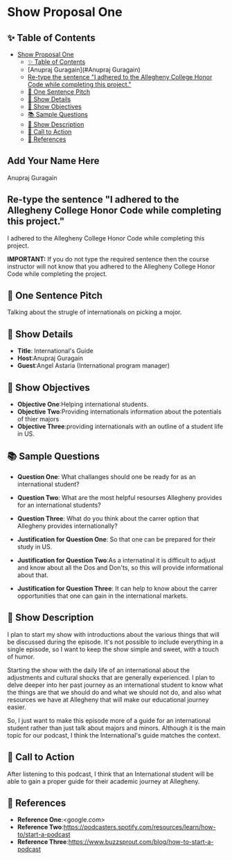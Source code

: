 # Show Proposal One

## ✨ Table of Contents

<!---toc start-->

* [Show Proposal One](#show-proposal-one)
  * [✨ Table of Contents](#-table-of-contents)
  * [Anupraj Guragain](#Anupraj Guragain)
  * [Re-type the sentence "I adhered to the Allegheny College Honor Code while completing this project."](#re-type-the-sentence-i-adhered-to-the-allegheny-college-honor-code-while-completing-this-project)
  * [🏁 One Sentence Pitch](#-one-sentence-pitch)
  * [🔬 Show Details](#-show-details)
  * [📝 Show Objectives](#-show-objectives)
  * [📚 Sample Questions](#-sample-questions)
  * [🎉 Show Description](#-show-description)
  * [📢 Call to Action](#-call-to-action)
  * [🦜 References](#-references)

<!---toc end-->

## Add Your Name Here
Anupraj Guragain

## Re-type the sentence "I adhered to the Allegheny College Honor Code while completing this project."

I adhered to the Allegheny College Honor Code while completing this project.

**IMPORTANT:** If you do not type the required sentence then the course
instructor will not know that you adhered to the Allegheny College Honor Code
while completing the project.

## 🏁 One Sentence Pitch

Talking about the strugle of internationals on picking a mojor.

## 🔬 Show Details

- **Title**: International's Guide
- **Host**:Anupraj Guragain
- **Guest**:Angel Astaria (International program manager)

## 📝 Show Objectives

- **Objective One**:Helping international students.
- **Objective Two**:Providing internationals information about the potentials of thier majors
- **Objective Three**:providing internationals with an outline of a student life in US.

## 📚 Sample Questions

- **Question One**: What challanges should one be ready for as an international student?
- **Question Two**: What are the most helpful resourses Allegheny provides for an international students?
- **Question Three**: What do you think about the carrer option that Allegheny provides internationally?

- **Justification for Question One**: So that one can be prepared for their study in US.
- **Justification for Question Two**:As a internatinal it is difficult to adjust and know about all the Dos and Don'ts, so this will provide informational about that.
- **Justification for Question Three**: It can help to know about the carrer opportunities that one can gain in the international markets.

## 🎉 Show Description

I plan to start my show with introductions about the various things that will be discussed during the episode. It's not possible to include everything in a single episode, so I want to keep the show simple and sweet, with a touch of humor.

Starting the show with the daily life of an international about the adjustments and cultural shocks that are generally experienced. I plan to delve deeper into her past journey as an international student to know what the things are that we should do and what we should not do, and also what resources we have at Allegheny that will make our educational journey easier.

So, I just want to make this episode more of a guide for an international student rather than just talk about majors and minors. Although it is the main topic for our podcast, I think the International's guide matches the context.

## 📢 Call to Action

After listening to this podcast, I think that an International student will be able to gain a proper guide for their academic journey at Allegheny.

## 🦜 References

- **Reference One**:<google.com>
- **Reference Two**:<https://podcasters.spotify.com/resources/learn/how-to/start-a-podcast>
- **Reference Three**:<https://www.buzzsprout.com/blog/how-to-start-a-podcast>
